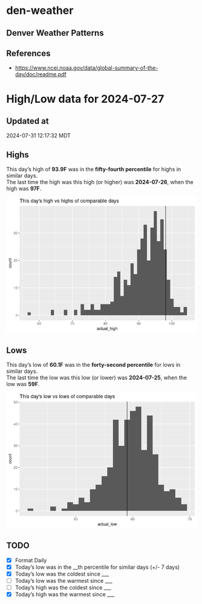 

# den-weather

## Denver Weather Patterns

## References

- <https://www.ncei.noaa.gov/data/global-summary-of-the-day/doc/readme.pdf>

# High/Low data for 2024-07-27

## Updated at

2024-07-31 12:17:32 MDT

## Highs

This day’s high of **93.9F** was in the **fifty-fourth percentile** for
highs in similar days.  
The last time the high was this high (or higher) was **2024-07-26**,
when the high was **97F**.

![](readme_files/figure-commonmark/unnamed-chunk-4-1.png)

## Lows

This day’s low of **60.1F** was in the **forty-second percentile** for
lows in similar days.  
The last time the low was this low (or lower) was **2024-07-25**, when
the low was **59F**.

![](readme_files/figure-commonmark/unnamed-chunk-6-1.png)

## TODO

- [x] Format Daily
- [x] Today’s low was in the \_\_th percentile for similar days (+/- 7
  days)
- [x] Today’s low was the coldest since \_\_\_
- [ ] Today’s low was the warmest since \_\_\_
- [ ] Today’s high was the coldest since \_\_\_
- [x] Today’s high was the warmest since \_\_\_
